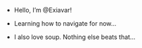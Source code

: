 - Hello, I’m @Exiavar!

- Learning how to navigate for now...
- I also love soup. Nothing else beats that...


<!---
Exiavar/Exiavar is a ✨ special ✨ repository because its `README.md` (this file) appears on your GitHub profile.
You can click the Preview link to take a look at your changes.
--->
